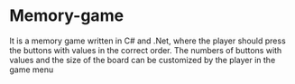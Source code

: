 # Memory-game
It is a memory game written in C# and .Net, where the player should press the buttons with values in the correct order. The numbers of buttons with values and the size of the board can be customized by the player in the game menu
